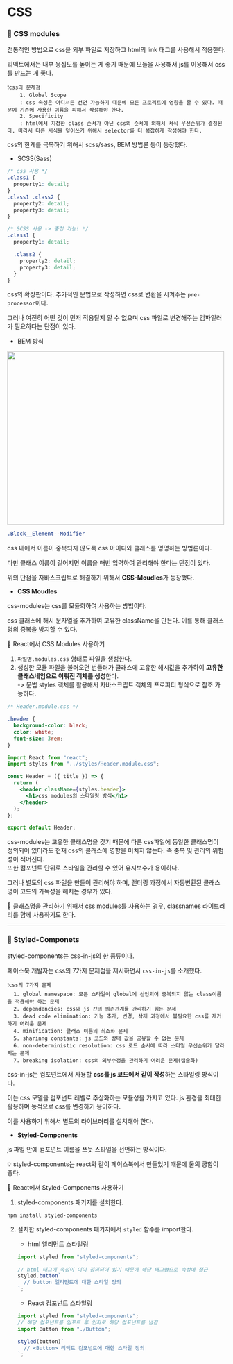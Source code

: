 # CSS

### 🔹 CSS modules

전통적인 방법으로 css을 외부 파일로 저장하고 html의 link 태그를 사용해서 적용한다.

리액트에서는 내부 응집도를 높이는 게 좋기 때문에 모듈을 사용해서 js를 이용해서 css를 만드는 게 좋다.

    ❗css의 문제점
        1. Global Scope
        : css 속성은 어디서든 선언 가능하기 때문에 모든 프로젝트에 영향을 줄 수 있다. 때문에 기존에 사용한 이름을 피해서 작성해야 한다.
        2. Specificity
        : html에서 지정한 class 순서가 아닌 css의 순서에 의해서 서식 우선순위가 결정된다. 따라서 다른 서식을 덮어쓰기 위해서 selector를 더 복잡하게 작성해야 한다.

css의 한계를 극복하기 위해서 scss/sass, BEM 방법론 등이 등장했다.

- SCSS(Sass)

```css
/* css 사용 */
.class1 {
  property1: detail;
}
.class1 .class2 {
  property2: detail;
  property3: detail;
}

/* SCSS 사용 -> 중첩 가능! */
.class1 {
  property1: detail;

  .class2 {
    property2: detail;
    property3: detail;
  }
}
```

css의 확장판이다. 추가적인 문법으로 작성하면 css로 변환을 시켜주는 `pre-processor`이다.

그러나 여전히 어떤 것이 먼저 적용될지 알 수 없으며 css 파일로 변경해주는 컴파일러가 필요하다는 단점이 있다.

- BEM 방식

<img src="https://velog.velcdn.com/images/lovelys0731/post/c5799442-8142-4718-b6c3-bc34cde95b47/image.png" style="width: 500px; height: 400px;">

```css
.Block__Element--Modifier
```

css 내에서 이름이 중복되지 않도록 css 아이디와 클래스를 명명하는 방법론이다.

다만 클래스 이름이 길어지면 이름을 매번 입력하여 관리해야 한다는 단점이 있다.

위의 단점을 자바스크립트로 해결하기 위해서 **CSS-Moudles**가 등장했다.

- **CSS Moudles**

css-modules는 css를 모듈화하여 사용하는 방법이다.

css 클래스에 해시 문자열을 추가하여 고유한 className을 만든다. 이를 통해 클래스명의 중복을 방지할 수 있다.

📍 React에서 CSS Modules 사용하기

1. `파일명.modules.css` 형태로 파일을 생성한다.
2. 생성한 모듈 파일을 불러오면 번들러가 클래스에 고유한 해시값을 추가하여 **고유한 클래스네임으로 이뤄진 객체를 생성**한다.<br>
   -> 문법 styles 객체를 활용해서 자바스크립트 객체의 프로퍼티 형식으로 참조 가능하다.

```css
/* Header.module.css */

.header {
  background-color: black;
  color: white;
  font-size: 3rem;
}
```

```jsx
import React from "react";
import styles from "../styles/Header.module.css";

const Header = ({ title }) => {
  return (
    <header className={styles.header}>
      <h1>css modules의 스타일링 방식</h1>
    </header>
  );
};

export default Header;
```

css-modules는 고유한 클래스명을 갖기 때문에 다른 css파일에 동일한 클래스명이 정의되어 있더라도 현재 css의 클래스에 영향을 미치지 않는다. 즉 중복 및 관리의 위험성이 적어진다.<br>
또한 컴포넌트 단위로 스타일을 관리할 수 있어 유지보수가 용이하다.

그러나 별도의 css 파일을 만들어 관리해야 하며, 랜더링 과정에서 자동변환된 클래스명이 코드의 가독성을 해치는 경우가 있다.

🔎 클래스명을 관리하기 위해서 css modules를 사용하는 경우, classnames 라이브러리를 함께 사용하기도 한다.

---

### 🔹 Styled-Componets

styled-components는 css-in-js의 한 종류이다.

페이스북 개발자는 css의 7가지 문제점을 제시하면서 `css-in-js`를 소개했다.

    ❗css의 7가지 문제
      1. global namespace: 모든 스타일이 global에 선언되어 중복되지 않는 class이름을 적용해야 하는 문제
      2. dependencies: css와 js 간의 의존관계를 관리하기 힘든 문제
      3. dead code elimination: 기능 추가, 변경, 삭제 과정에서 불필요한 css를 제거하기 어려운 문제
      4. minification: 클래스 이름의 최소화 문제
      5. sharinng constants: js 코드와 상태 값을 공유할 수 없는 문제
      6. non-deterministic resolution: css 로드 순서에 따라 스타일 우선순위가 달라지는 문제
      7. breaking isolation: css의 외부수정을 관리하기 어려운 문제(캡슐화)

css-in-js는 컴포넌트에서 사용할 **css를 js 코드에서 같이 작성**하는 스타일링 방식이다.

이는 css 모델을 컴포넌트 레벨로 추상화하는 모듈성을 가지고 있다. js 환경을 최대한 활용하며 동적으로 css를 변경하기 용이하다.

이를 사용하기 위해서 별도의 라이브러리를 설치해야 한다.

- **Styled-Components**

js 파일 안에 컴포넌트 이름을 쓰듯 스타일을 선언하는 방식이다.

💡 styled-components는 react와 같이 페이스북에서 만들었기 때문에 둘의 궁합이 좋다.

📍 React에서 Styled-Components 사용하기

1. styled-components 패키지를 설치한다.

```shell
npm install styled-components
```

2. 설치한 styled-components 패키지에서 `styled` 함수를 import한다.

   - html 엘리먼트 스타일링

   ```js
   import styled from "styled-components";

   // html 태그에 속성이 이미 정의되어 있기 때문에 해당 태그명으로 속성에 접근
   styled.button`
     // button 엘리먼트에 대한 스타일 정의
   `;
   ```

   - React 컴포넌트 스타일링

   ```jsx
   import styled from "styled-components";
   // 해당 컴포넌트를 임포트 후 인자로 해당 컴포넌트를 넘김
   import Button from "./Button";

   styled(button)`
     // <Button> 리액트 컴포넌트에 대한 스타일 정의
   `;
   ```

